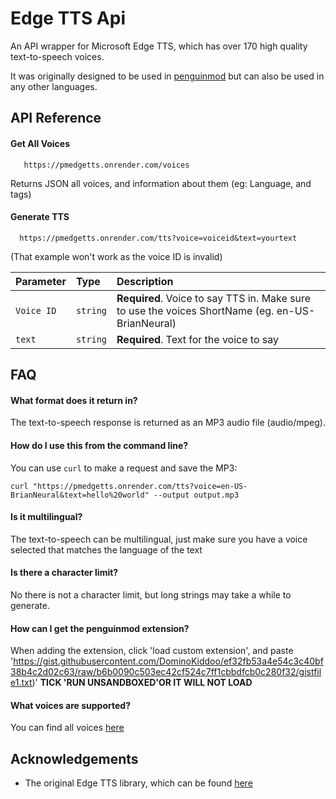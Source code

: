 
# Edge TTS Api
An API wrapper for Microsoft Edge TTS, which has over 170 high quality text-to-speech voices.

It was originally designed to be used in [penguinmod](https://penguinmod.com/) but can also be used in any other languages.






## API Reference

#### Get All Voices

```http
   https://pmedgetts.onrender.com/voices
```

Returns JSON all voices, and information about them (eg: Language, and tags)

#### Generate TTS

```http
  https://pmedgetts.onrender.com/tts?voice=voiceid&text=yourtext
```
(That example won't work as the voice ID is invalid)

| Parameter | Type     | Description                       |
| :-------- | :------- | :-------------------------------- |
| `Voice ID`      | `string` | **Required**. Voice to say TTS in. Make sure to use the voices ShortName (eg. en-US-BrianNeural) |
| `text`      | `string` | **Required**. Text for the voice to say |



## FAQ

#### What format does it return in?

The text-to-speech response is returned as an MP3 audio file (audio/mpeg).

#### How do I use this from the command line?

You can use ```curl``` to make a request and save the MP3:

```
curl "https://pmedgetts.onrender.com/tts?voice=en-US-BrianNeural&text=hello%20world" --output output.mp3
```

#### Is it multilingual?

The text-to-speech can be multilingual, just make sure you have a voice selected that matches the language of the text

#### Is there a character limit?

No there is not a character limit, but long strings may take a while to generate.

#### How can I get the penguinmod extension?

When adding the extension, click 'load custom extension', and paste 'https://gist.githubusercontent.com/DominoKiddoo/ef32fb53a4e54c3c40bf38b4c2d02c63/raw/b6b0090c503ec42cf524c7ff1cbbdfcb0c280f32/gistfile1.txt)' **TICK 'RUN UNSANDBOXED'OR IT WILL NOT LOAD**

#### What voices are supported?

You can find all voices [here](https://pmedgetts.onrender.com/voices)




## Acknowledgements

 - The original Edge TTS library, which can be found [here](https://pypi.org/project/edge-tts/)
